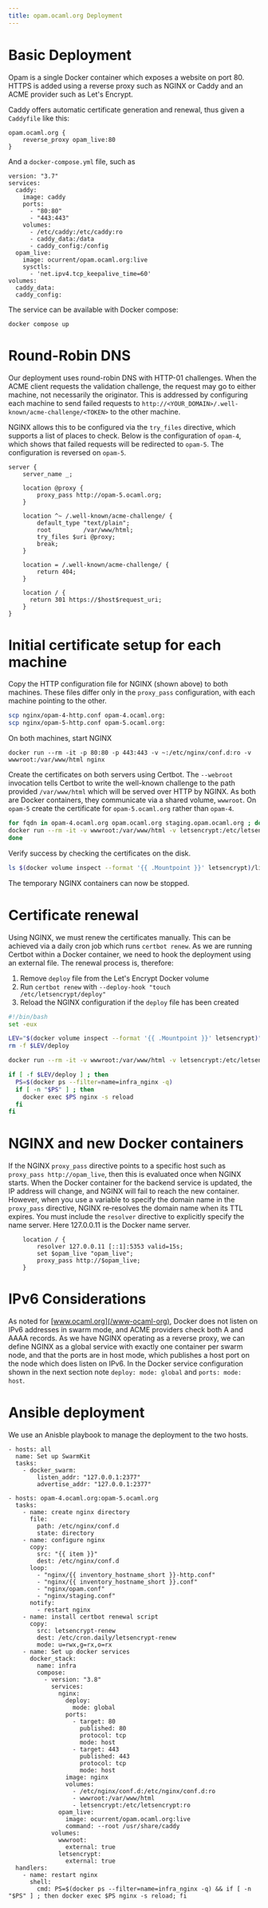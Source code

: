 ```yaml
---
title: opam.ocaml.org Deployment
---
```


# Basic Deployment

Opam is a single Docker container which exposes a website on port 80.  HTTPS is added using a reverse proxy such as NGINX or Caddy and an ACME provider such as Let's Encrypt.

Caddy offers automatic certificate generation and renewal, thus given a `Caddyfile` like this:

```
opam.ocaml.org {
    reverse_proxy opam_live:80
}
```

And a `docker-compose.yml` file, such as

```
version: "3.7"
services:
  caddy:  
    image: caddy
    ports:
      - "80:80"
      - "443:443"
    volumes:
      - /etc/caddy:/etc/caddy:ro
      - caddy_data:/data
      - caddy_config:/config
  opam_live:
    image: ocurrent/opam.ocaml.org:live
    sysctls:
      - 'net.ipv4.tcp_keepalive_time=60'
volumes:
  caddy_data:
  caddy_config:
```

The service can be available with Docker compose:

```shell
docker compose up
```

# Round-Robin DNS

Our deployment uses round-robin DNS with HTTP-01 challenges.  When the ACME client requests the validation challenge, the request may go to either machine, not necessarily the originator.  This is addressed by configuring each machine to send failed requests to `http://<YOUR_DOMAIN>/.well-known/acme-challenge/<TOKEN>` to the other machine.

NGINX allows this to be configured via the `try_files` directive, which supports a list of places to check.  Below is the configuration of `opam-4`, which shows that failed requests will be redirected to `opam-5`.  The configuration is reversed on `opam-5`.

```
server {
    server_name _;

    location @proxy {
        proxy_pass http://opam-5.ocaml.org;
    }

    location ^~ /.well-known/acme-challenge/ {
        default_type "text/plain";
        root         /var/www/html;
        try_files $uri @proxy;
        break;
    }

    location = /.well-known/acme-challenge/ {
        return 404;
    }

    location / {
      return 301 https://$host$request_uri;
    }
}
```

# Initial certificate setup for each machine

Copy the HTTP configuration file for NGINX (shown above) to both machines.  These files differ only in the `proxy_pass` configuration, with each machine pointing to the other.

```sh
scp nginx/opam-4-http.conf opam-4.ocaml.org:
scp nginx/opam-5-http.conf opam-5.ocaml.org:
```

On both machines, start NGINX

```
docker run --rm -it -p 80:80 -p 443:443 -v ~:/etc/nginx/conf.d:ro -v wwwroot:/var/www/html nginx
```

Create the certificates on both servers using Certbot.  The `--webroot` invocation tells Certbot to write the well-known challenge to the path provided `/var/www/html` which will be served over HTTP by NGINX.  As both are Docker containers, they communicate via a shared volume, `wwwroot`.  On `opam-5` create the certificate for `opam-5.ocaml.org` rather than `opam-4`.

```sh
for fqdn in opam-4.ocaml.org opam.ocaml.org staging.opam.ocaml.org ; do
docker run --rm -it -v wwwroot:/var/www/html -v letsencrypt:/etc/letsencrypt certbot/certbot certonly --webroot -m mark@tarides.com --agree-tos --no-eff-email -d $fqdn --webroot-path /var/www/html
done
```

Verify success by checking the certificates on the disk.

```sh
ls $(docker volume inspect --format '{{ .Mountpoint }}' letsencrypt)/live
```

The temporary NGINX containers can now be stopped.

# Certificate renewal

Using NGINX, we must renew the certificates manually.  This can be achieved via a daily cron job which runs `certbot renew`.  As we are running Certbot within a Docker container, we need to hook the deployment using an external file.  The renewal process is, therefore:

1) Remove `deploy` file from the Let's Encrypt Docker volume
2) Run `certbot renew` with `--deploy-hook "touch /etc/letsencrypt/deploy"`
3) Reload the NGINX configuration if the `deploy` file has been created

```sh
#!/bin/bash
set -eux

LEV="$(docker volume inspect --format '{{ .Mountpoint }}' letsencrypt)"
rm -f $LEV/deploy

docker run --rm -it -v wwwroot:/var/www/html -v letsencrypt:/etc/letsencrypt certbot/certbot renew --webroot -m mark@tarides.com --agree-tos --no-eff-email --webroot-path /var/www/html --deploy-hook "touch /etc/letsencrypt/deploy"

if [ -f $LEV/deploy ] ; then
  PS=$(docker ps --filter=name=infra_nginx -q)
  if [ -n "$PS" ] ; then
    docker exec $PS nginx -s reload
  fi
fi
```

# NGINX and new Docker containers

If the NGINX `proxy_pass` directive points to a specific host such as `proxy_pass http://opam_live`, then this is evaluated once when NGINX starts.  When the Docker container for the backend service is updated, the IP address will change, and NGINX will fail to reach the new container.  However, when you use a variable to specify the domain name in the `proxy_pass` directive, NGINX re‑resolves the domain name when its TTL expires. You must include the `resolver` directive to explicitly specify the name server.  Here 127.0.0.11 is the Docker name server.

```
    location / {
        resolver 127.0.0.11 [::1]:5353 valid=15s;
        set $opam_live "opam_live";
        proxy_pass http://$opam_live;
    }
```


# IPv6 Considerations

As noted for [www.ocaml.org](/www-ocaml-org), Docker does not listen on IPv6 addresses in swarm mode, and ACME providers check both A and AAAA records.  As we have NGINX operating as a reverse proxy, we can define NGINX as a global service with exactly one container per swarm node, and that the ports are in host mode, which publishes a host port on the node which does listen on IPv6.  In the Docker service configuration shown in the next section note `deploy: mode: global` and `ports: mode: host`.

# Ansible deployment

We use an Anisble playbook to manage the deployment to the two hosts.

```
- hosts: all
  name: Set up SwarmKit
  tasks:
    - docker_swarm:
        listen_addr: "127.0.0.1:2377"
        advertise_addr: "127.0.0.1:2377"

- hosts: opam-4.ocaml.org:opam-5.ocaml.org
  tasks:
    - name: create nginx directory
      file:
        path: /etc/nginx/conf.d
        state: directory
    - name: configure nginx
      copy:
        src: "{{ item }}"
        dest: /etc/nginx/conf.d
      loop:
        - "nginx/{{ inventory_hostname_short }}-http.conf"
        - "nginx/{{ inventory_hostname_short }}.conf"
        - "nginx/opam.conf"
        - "nginx/staging.conf"
      notify:
        - restart nginx
    - name: install certbot renewal script
      copy:
        src: letsencrypt-renew
        dest: /etc/cron.daily/letsencrypt-renew
        mode: u=rwx,g=rx,o=rx
    - name: Set up docker services
      docker_stack:
        name: infra
        compose:
          - version: "3.8"
            services:
              nginx:
                deploy:
                  mode: global
                ports:
                  - target: 80
                    published: 80
                    protocol: tcp
                    mode: host
                  - target: 443
                    published: 443
                    protocol: tcp
                    mode: host
                image: nginx
                volumes:
                  - /etc/nginx/conf.d:/etc/nginx/conf.d:ro
                  - wwwroot:/var/www/html
                  - letsencrypt:/etc/letsencrypt:ro
              opam_live:
                image: ocurrent/opam.ocaml.org:live
                command: --root /usr/share/caddy
            volumes:
              wwwroot:
                external: true
              letsencrypt:
                external: true
  handlers:
    - name: restart nginx
      shell:
        cmd: PS=$(docker ps --filter=name=infra_nginx -q) && if [ -n "$PS" ] ; then docker exec $PS nginx -s reload; fi
```


